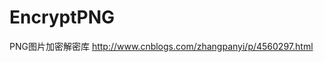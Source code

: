 # EncryptPNG
PNG图片加密解密库
<a href="http://www.cnblogs.com/zhangpanyi/p/4560297.html" target="_blank">http://www.cnblogs.com/zhangpanyi/p/4560297.html</a>
